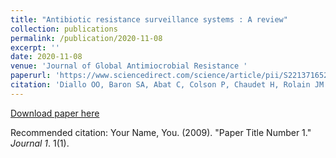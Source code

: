 ```yaml
---
title: "Antibiotic resistance surveillance systems : A review"
collection: publications
permalink: /publication/2020-11-08
excerpt: ''
date: 2020-11-08
venue: 'Journal of Global Antimiocrobial Resistance '
paperurl: 'https://www.sciencedirect.com/science/article/pii/S221371652030271X'
citation: 'Diallo OO, Baron SA, Abat C, Colson P, Chaudet H, Rolain JM. Antibiotic resistance surveillance systems: A review. J Glob Antimicrob Resist. 2020 Dec;23:430-438. doi: 10.1016/j.jgar.2020.10.009'
---
```


[Download paper here](http://academicpages.github.io/files/paper1.pdf)

Recommended citation: Your Name, You. (2009). "Paper Title Number 1." <i>Journal 1</i>. 1(1).
